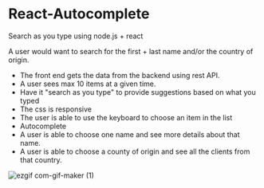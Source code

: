 # React-Autocomplete

 Search as you type using node.js + react
 
A user would want to search for the first + last name and/or the country of origin.

- The front end gets the data from the backend using rest API.
- A user sees max 10 items at a given time.
- Have it "search as you type" to provide suggestions based on what you typed
- The css is responsive
- The user is able to use the keyboard to choose an item in the list
- Autocomplete
- A user is able to choose one name and see more details about that name.
- A user is able to choose a county of origin and see all the clients from that country.


![ezgif com-gif-maker (1)](https://user-images.githubusercontent.com/63319487/136200534-7daf1d55-52e8-4f02-8473-d5b778655363.gif)

